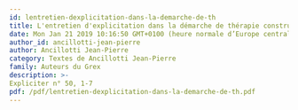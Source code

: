 ```yaml
---
id: lentretien-dexplicitation-dans-la-demarche-de-th
title: L'entretien d'explicitation dans la démarche de thérapie constructive
date: Mon Jan 21 2019 10:16:50 GMT+0100 (heure normale d’Europe centrale)
author_id: ancillotti-jean-pierre
author: Ancillotti Jean-Pierre
category: Textes de Ancillotti Jean-Pierre
family: Auteurs du Grex
description: >-
Expliciter n° 50, 1-7 
pdf: /pdf/lentretien-dexplicitation-dans-la-demarche-de-th.pdf
---
```

